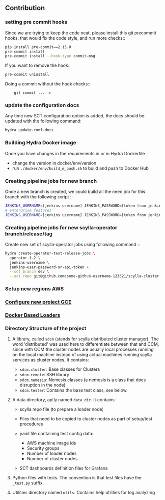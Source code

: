 ## Contribution

### setting pre commit hooks

Since we are trying to keep the code neat, please install this git precommit hooks, that would fix the code style, and run more checks::

```bash
pip install pre-commit==2.15.0
pre-commit install
pre-commit install --hook-type commit-msg
```
If you want to remove the hook::

```bash
pre-commit uninstall
```

Doing a commit without the hook checks::
```
    git commit ... -n
```

### update the configuration docs

Any time new SCT configuration option is added, the docs should be updated
with the following command:
```bash
hydra update-conf-docs
```

### Building Hydra Docker image

Once you have changes in the requirements.in or in Hydra Dockerfile

- change the version in docker/env/version
- run ``./docker/env/build_n_push.sh`` to build and push to Docker Hub


### Creating pipeline jobs for new branch

Once a new branch is created, we could build all the need job for this branch with the following script ::
```bash
JENKINS_USERNAME=[jenkins username] JENKINS_PASSWORD=[token from jenkins] hydra create-test-release-jobs scylla-4.0 --sct_branch branch-4.0
# enterprise features
JENKINS_USERNAME=[jenkins username] JENKINS_PASSWORD=[token from jenkins] hydra create-test-release-jobs-enterprise enterprise-2020.1 --sct_branch branch-2020.1
```

### Creating pipeline jobs for new scylla-operator branch/release/tag

Create new set of scylla-operator jobs using following command ::
```bash
hydra create-operator-test-release-jobs \
  operator-1.2 \
  jenkins-username \
  jenkins-user-password-or-api-token \
  --sct_branch dev \
  --sct_repo git@github.com:some-github-username-123321/scylla-cluster-tests.git
```

### [Setup new regions AWS](./aws_configuration.md)

### [Configure new project GCE](./gcp_create_new_project.md)

### [Docker Based Loaders](./docker-loaders.md)

### Directory Structure of the project

1. A library, called `sdcm` (stands for scylla distributed cluster
   manager). The word 'distributed' was used here to differentiate
   between that and CCM, since with CCM the cluster nodes are usually
   local processes running on the local machine instead of using actual
   machines running scylla services as cluster nodes. It contains:

   * `sdcm.cluster`: Base classes for Clusters
   * `sdcm.remote`: SSH library
   * `sdcm.nemesis`: Nemesis classes (a nemesis is a class that does disruption in the node)
   * `sdcm.tester`: Contains the base test class, see below.

2. A data directory, aptly named `data_dir`. It contains:

   * scylla repo file (to prepare a loader node)
   * Files that need to be copied to cluster nodes as part of setup/test procedures
   * yaml file containing test config data:

     * AWS machine image ids
     * Security groups
     * Number of loader nodes
     * Number of cluster nodes
   * SCT dashboards definition files for Grafana

3. Python files with tests. The convention is that test files have the `_test.py` suffix.
4. Utilities directory named `utils`. Contains help utilities for log analyzing
